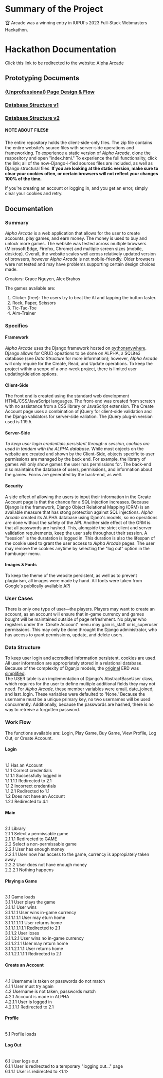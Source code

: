 # Summary of the Project
:trophy: Arcade was a winning entry in IUPUI's 2023 Full-Stack Webmasters Hackathon. 


# Hackathon Documentation
Click this link to be redirected to the website: [Alpha Arcade](https://alphahackathon.pythonanywhere.com/mysite/alpha/templates/registration/login.html)

## Prototyping Documents
### [(Unprofessional) Page Design & Flow](https://indiana-my.sharepoint.com/:p:/g/personal/gtnguyen_iu_edu/EXiy6fiQHO5Kk-9V8cNp_3sBMFEhdBp_koodIPwh8Hpe1A?e=6vHVMn)
### [Database Structure v1](https://github.com/alexbrahos/Webmaster_Hackathon/blob/main/erd.jpg)
### [Database Structure v2](https://github.com/alexbrahos/Webmaster_Hackathon/blob/main/erd_updated.png)
#### NOTE ABOUT FILES❗️❗️
The entire repository holds the client-side-only files. The zip file contains the entire website's source files with server-side operations and frameworking.
To experience a static version of *Alpha Arcade*, clone the respository and open "index.html." To experience the full functionality, click the link; all of the now-Django-i-fied sources files are included, as well as Django structural files. 
**If you are looking at the static version, make sure to clear your cookies often, or certain browsers will not reflect your changes 100% of the time.**

If you're creating an account or logging in, and you get an error, simply clear your cookies and retry.

## Documentation 
### Summary
*Alpha Arcade* is a web application that allows for the user to create accounts, play games, and earn money. The money is used to buy and unlock more games. The website was tested across multiple browsers (Microsoft Edge, Firefox, Chrome) and multiple screen sizes (mobile, desktop). Overall, the website scales well across relatively updated version of browsers, however *Alpha Arcade* is not mobile-friendly. Older browsers were not tested and may have problems supporting certain design choices made. 

Creators: Grace Nguyen, Alex Brahos

The games avaliable are:
1. Clicker (free): The users try to beat the AI and tapping the button faster.
2. Rock, Paper, Scissors
3. Tic-Tac-Toe
4. Aim-Trainer 

###  Specifics
#### Framework
*Alpha Arcade* uses the Django framework hosted on [pythonanywhere](https://www.pythonanywhere.com/). Django allows for CRUD opeations to be done on ALPHA, a SQLite3 database (see *Data Structure* for more information); however, *Alpha Arcade* will only require for the Create, Read, and Update operations. To keep the project within a scope of a one-week project, there is limited user updating/deletion options.
#### Client-Side
The front end is created using the standard web development HTML/CSS/JavaScript languages. The front-end was created from scratch with no assistance from a CSS library or JavaScript extension. The Create Account page uses  a combination of jQuery for client-side validation and the Django validators for server-side valiation. 
The jQuery plug-in version used is 1.19.5.
#### Server-Side
*To keep user login credentials persistent through a session, cookies are used in tandem with the ALPHA database.* While most objects on the website are created and shown by the Client-Side, objects specific to user permissions are managed by the back end. For example, the library of games will only show games the user has permissions for. The back-end also maintains the database of users, permissions, and information about the games. Forms are generated by the back-end, as well. 
#### Security
A side effect of allowing the users to input their information in the Create Account page is that the chance for a SQL injection increases. Because Django is the framework, Django Object Relational Mapping (ORM) is an available measure that has stong protection against SQL injections. *Alpha Arcade* created its ALPHA database using Djano's models, so no operations are done without the safety of the API. 
Another side effect of the ORM is that all passwords are hashed. This, alongside the strict client and server validation requirements, keep the user safe throughout their session. A "session" is the duratation is logged in. This duration is also the lifespan of the cookie used to grant the user access to *Alpha Arcade* pages. The user may remove the cookies anytime by selecting the "log out" option in the hamburger menu.
#### Images & Fonts
To keep the theme of the website persistent, as well as to prevent plagiarism, all images were made by hand. All fonts were taken from Google's publically avaliable [API](https://developers.google.com/fonts)
<br>
### User Cases
There is only one type of user—the players. Players may want to create an account, as an account will ensure that in-game currency and games bought will be maintained outside of page refreshment. No player who registers under the 'Create Account' menu may gain is_staff or is_superuser permissions. This may only be done throught the Django administrator, who has access to grant permissions, update, and delete users.

### Data Structure
To keep user login and accredited information persistent, cookies are used. All user information are appropriately stored in a relational database. Because of the complexity of Dganjo models, the [original](https://github.com/alexbrahos/Webmaster_Hackathon/blob/main/erd.jpg) ERD was [simplified](https://github.com/alexbrahos/Webmaster_Hackathon/blob/main/erd_updated.png).
<br>
The USER table is an implementation of Django's AbstractBaseUser class, which requires for the user to define multiple additional fields they may not need. For *Alpha Arcade,* these member variables were email, date_joined, and last_login. These variables were defaulted to 'None.' Because the username must be a unique primary key, no two usernames will be used concurrently. Additionally, because the passwords are hashed, there is no way to retreive a forgotten password. 
### Work Flow
The functions available are: Login, Play Game, Buy Game, View Profile, Log Out, or Create Account.
#### Login 
<br>1.1 Has an Account
<br>1.1.1 Correct credentials 
<br>1.1.1.1 Successfully logged in
<br>1.1.1.1.1 Redirected to 2.1
<br>1.1.2 Incorrect credentials 
<br>1.1.2.1 Redirected to 1.1
<br>1.2 Does not have an Account
<br>1.2.1 Redirected to 4.1
#### Main
<br>2.1 Library
<br>2.1.1 Select a permissable game
<br>2.1.1.1 Redirected to GAME
<br>2.2 Select a non-permissable game
<br>2.2.1 User has enough money
<br>2.2.1.1 User now has access to the game, currency is appropiately taken away
<br>2.2.2 User does not have enough money
<br>2.2.2.1 Nothing happens
#### Playing a Game 
<br>3.1 Game loads 
<br>3.1.1 User plays the game 
<br>3.1.1.1 User wins
<br>3.1.1.1.1 User wins in-game currency 
<br>3.1.1.1.1.1 User may eturn home
<br>3.1.1.1.1.1.1 User returns home
<br>3.1.1.1.1.1.1.1 Redirected to 2.1
<br>3.1.1.2 User loses
<br>3.1.1.2.1 User wins no in-game currency
<br>3.1.1.2.1.1 User may return home 
<br>3.1.1.2.1.1.1 User returns home
<br>3.1.1.2.1.1.1.1 Redirected to 2.1
#### Create an Account
<br>4.1 Username is taken or passwords do not match
<br>4.1.1 User must try again
<br>4.2 Username is not taken, passwords match
<br>4.2.1 Account is made in ALPHA
<br>4.2.1.1 User is logged in
<br>4.2.1.1.1 Redirected to 2.1
#### Profile 
<br>5.1 Profile loads
#### Log Out
<br>6.1 User logs out
<br>6.1.1 User is redirected to a temporary "logging out..." page
<br>6.1.1.1 User is redirected to <1.1>
